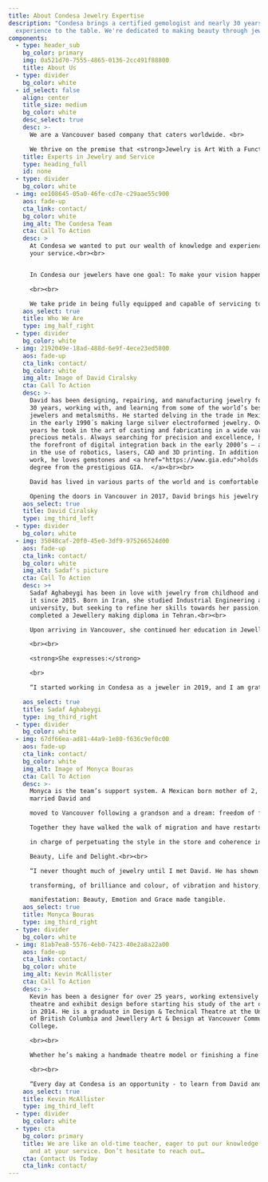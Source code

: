 ```yaml
---
title: About Condesa Jewelry Expertise
description: "Condesa brings a certified gemologist and nearly 30 years of
  experience to the table. We're dedicated to making beauty through jewelry. "
components:
  - type: header_sub
    bg_color: primary
    img: 0a521d70-7555-4865-0136-2cc491f88800
    title: About Us
  - type: divider
    bg_color: white
  - id_select: false
    align: center
    title_size: medium
    bg_color: white
    desc_select: true
    desc: >-
      We are a Vancouver based company that caters worldwide. <br>

      We thrive on the premise that <strong>Jewelry is Art With a Function</strong>.
    title: Experts in Jewelry and Service
    type: heading_full
    id: none
  - type: divider
    bg_color: white
  - img: ee108645-05a0-46fe-cd7e-c29aae55c900
    aos: fade-up
    cta_link: contact/
    bg_color: white
    img_alt: The Condesa Team
    cta: Call To Action
    desc: >
      At Condesa we wanted to put our wealth of knowledge and experience, at
      your service.<br><br>


      In Condesa our jewelers have one goal: To make your vision happen, to transform your precious idea into a stunning reality. We love witnessing emotions turn into brilliance, colour and design. <strong>We stand in awe of beauty.</strong>

      <br><br>

      We take pride in being fully equipped and capable of servicing top-level clientele. Our workshop/store is a place where one on one connection sparks creativity, prompts trust and promotes the expression of the self. Without fail, the creations that result from this experience satisfy the need and very often exceed expectations. 
    aos_select: true
    title: Who We Are
    type: img_half_right
  - type: divider
    bg_color: white
  - img: 2192049e-18ad-488d-6e9f-4ece23ed5800
    aos: fade-up
    cta_link: contact/
    bg_color: white
    img_alt: Image of David Ciralsky
    cta: Call To Action
    desc: >-
      David has been designing, repairing, and manufacturing jewelry for nearly
      30 years, working with, and learning from some of the world’s best
      jewelers and metalsmiths. He started delving in the trade in Mexico City
      in the early 1990´s making large silver electroformed jewelry. Over the
      years he took in the art of casting and fabricating in a wide variety of
      precious metals. Always searching for precision and excellence, he was at
      the forefront of digital integration back in the early 2000’s – a pioneer
      in the use of robotics, lasers, CAD and 3D printing. In addition to metal
      work, he loves gemstones and <a href="https://www.gia.edu">holds a G.G.
      degree from the prestigious GIA.  </a><br><br>

      David has lived in various parts of the world and is comfortable chatting in several languages including English, Hebrew, and Spanish. <br><br>

      Opening the doors in Vancouver in 2017, David brings his jewelry knowledge and talent to you at Condesa Jewelry Expertise on Main St.
    aos_select: true
    title: David Ciralsky
    type: img_third_left
  - type: divider
    bg_color: white
  - img: 35048caf-20f0-45e0-3df9-975266524d00
    aos: fade-up
    cta_link: contact/
    bg_color: white
    img_alt: Sadaf's picture
    cta: Call To Action
    desc: >+
      Sadaf Aghabeygi has been in love with jewelry from childhood and active in
      it since 2015. Born in Iran, she studied Industrial Engineering at
      university, but seeking to refine her skills towards her passion,
      completed a Jewellery making diploma in Tehran.<br><br>

      Upon arriving in Vancouver, she continued her education in Jewellery Art & Design at the VCC where she was awarded for outstanding achievement in Gemmology and graduated with honours.

      <br><br>

      <strong>She expresses:</strong>

      <br>

      “I started working in Condesa as a jeweler in 2019, and I am grateful for being a part of this amazing team. I do the finishing of custom pieces and all kinds of repairs and renovations under the supervision of David, which is the greatest honor of my career”.

    aos_select: true
    title: Sadaf Aghabeygi
    type: img_third_right
  - type: divider
    bg_color: white
  - img: 67df66ea-ad81-44a9-1e80-f636c9ef0c00
    aos: fade-up
    cta_link: contact/
    bg_color: white
    img_alt: Image of Monyca Bouras
    cta: Call To Action
    desc: >-
      Monyca is the team’s support system. A Mexican born mother of 2, Monyca
      married David and

      moved to Vancouver following a grandson and a dream: freedom of fear.<br><br>

      Together they have walked the walk of migration and have restarted life at an unlikely age. She

      in charge of perpetuating the style in the store and coherence in the flow. She is devoted to

      Beauty, Life and Delight.<br><br>

      “I never thought much of jewelry until I met David. He has shown me a world of melting and

      transforming, of brilliance and colour, of vibration and history, endless possibilities of

      manifestation: Beauty, Emotion and Grace made tangible.
    aos_select: true
    title: Monyca Bouras
    type: img_third_right
  - type: divider
    bg_color: white
  - img: 81ab7ea8-5576-4eb0-7423-40e2a8a22a00
    aos: fade-up
    cta_link: contact/
    bg_color: white
    img_alt: Kevin McAllister
    cta: Call To Action
    desc: >-
      Kevin has been a designer for over 25 years, working extensively in
      theatre and exhibit design before starting his study of the art of jewelry
      in 2014. He is a graduate in Design & Technical Theatre at the University
      of British Columbia and Jewellery Art & Design at Vancouver Community
      College. 

      <br><br>

      Whether he’s making a handmade theatre model or finishing a fine piece of jewelry, he is able to balance precision with creativity. He brings an eye for detail and a spirit of curiosity to all of his work.  

      <br><br>

      “Every day at Condesa is an opportunity - to learn from David and the team and to learn the intricacies of each piece of jewelry we create or reimagine.”<br><br>
    aos_select: true
    title: Kevin McAllister
    type: img_third_left
  - type: divider
    bg_color: white
  - type: cta
    bg_color: primary
    title: We are like an old-time teacher, eager to put our knowledge to the test
      and at your service. Don’t hesitate to reach out…
    cta: Contact Us Today
    cta_link: contact/
---
```

